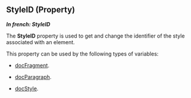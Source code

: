 
## StyleID (Property)

***In french: StyleID***
	



<a name="XUse"></a>
<a name="Use"></a>
<a name="description"></a>
The **StyleID** property is used to get and change the identifier of the style associated with an element. 

This property can be used by the following types of variables: 

- [docFragment](../WDLang1/1000022482.md).

- [docParagraph](../WDLang1/1000022483.md). 

- [docStyle](../WDLang1/1000022486.md).




